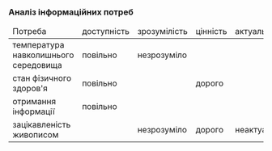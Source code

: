 ### Аналіз інформаційних потреб

<table>
<thead>
<tr>
<td>Потреба</td>
<td>доступність</td>
<td>зрозумілість</td>
<td>цінність</td>
<td>актуальність</td>
</tr>
</thead>
<tr>
<td>температура навколишнього середовища</td>
<td>повільно</td>
<td>незрозуміло</td>
<td></td>
<td></td>
</tr>
<tr>
<td>стан фізичного здоров'я</td>
<td>повільно</td>
<td></td>
<td>дорого</td>
<td></td>
</tr>
<td>отримання інформації</td>
<td>повільно</td>
<td></td>
<td></td>
<td></td>
</tr>
<td>зацікавленість живописом</td>
<td></td>
<td>незрозуміло</td>
<td>дорого</td>
<td>неактуально</td>
</tr>
